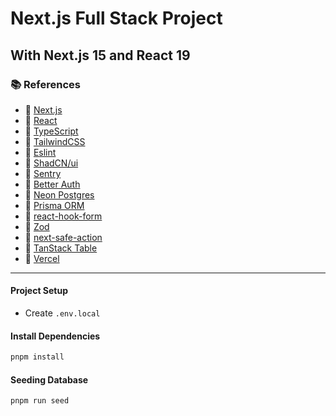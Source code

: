 # Next.js Full Stack Project

## With Next.js 15 and React 19

### 📚 References

- 🔗 [Next.js](https://nextjs.org/)
- 🔗 [React](https://react.dev/)
- 🔗 [TypeScript](https://www.typescriptlang.org/)
- 🔗 [TailwindCSS](https://tailwindcss.com/)
- 🔗 [Eslint](https://eslint.org/)
- 🔗 [ShadCN/ui](https://ui.shadcn.com/)
- 🔗 [Sentry](https://bit.ly/sentry-docs-dg)
- 🔗 [Better Auth](https://www.better-auth.com)
- 🔗 [Neon Postgres](https://fyi.neon.tech/davegray)
- 🔗 [Prisma ORM](https://www.prisma.io/)
- 🔗 [react-hook-form](https://react-hook-form.com/)
- 🔗 [Zod](https://zod.dev/)
- 🔗 [next-safe-action](https://next-safe-action.dev/)
- 🔗 [TanStack Table](https://tanstack.com/table/latest)
- 🔗 [Vercel](https://vercel.com/home)

---

#### Project Setup

- Create `.env.local`

#### Install Dependencies

```bash
pnpm install
```

#### Seeding Database

```bash
pnpm run seed
```
